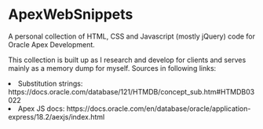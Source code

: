 # ApexWebSnippets
<p>
  A personal collection of HTML, CSS and Javascript (mostly jQuery) code for Oracle Apex Development.
</p>
<p>
  This collection is built up as I research and develop for clients and serves mainly as a memory dump for myself. Sources in following links:</br>
  <li> Substitution strings: https://docs.oracle.com/database/121/HTMDB/concept_sub.htm#HTMDB03022 </li>
  <li> Apex JS docs: https://docs.oracle.com/en/database/oracle/application-express/18.2/aexjs/index.html </li>
</p>

